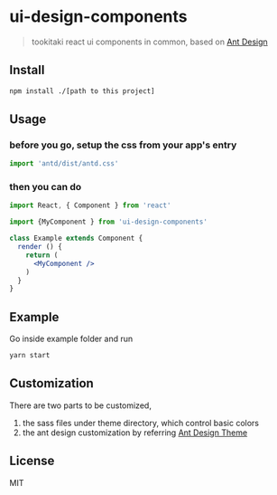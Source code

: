 # ui-design-components

> tookitaki react ui components in common, based on [Ant Design](https://ant.design)

## Install

```bash
npm install ./[path to this project]
```

## Usage

### before you go, setup the css from your app's entry

```js
import 'antd/dist/antd.css'
```

### then you can do

```jsx
import React, { Component } from 'react'

import {MyComponent } from 'ui-design-components'

class Example extends Component {
  render () {
    return (
      <MyComponent />
    )
  }
}
```

## Example

Go inside example folder and run

```bash
yarn start
```

## Customization

There are two parts to be customized,
1. the sass files under theme directory, which control basic colors
2. the ant design customization by referring [Ant Design Theme](https://ant.design/docs/react/customize-theme)

## License

MIT
